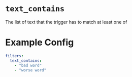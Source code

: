 # `text_contains`

The list of text that the trigger has to match at least one of

# Example Config
```yaml
filters:
  text_contains: 
    - "bad word"
    - "worse word"
```
